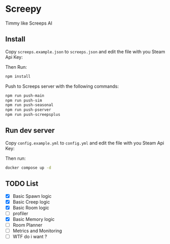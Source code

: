 # Screepy

Timmy like Screeps AI

## Install

Copy `screeps.example.json` to `screeps.json` and edit the file with you Steam Api Key:

Then Run:

```bash
npm install
```

Push to Screeps server with the following commands:

```bash
npm run push-main
npm run push-sim
npm run push-seasonal
npm run push-pserver
npm run push-screepsplus
```

## Run dev server

Copy `config.example.yml` to `config.yml` and edit the file with you Steam Api Key:

Then run:

```bash
docker compose up -d
```

## TODO List

- [x] Basic Spawn logic
- [x] Basic Creep logic
- [x] Basic Room logic
- [ ] profiler
- [x] Basic Memory logic
- [ ] Room Planner
- [ ] Metrics and Monitoring
- [ ] WTF do i want ?
